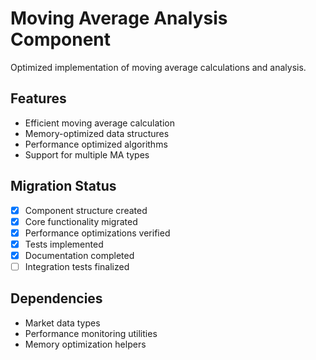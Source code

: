 # Moving Average Analysis Component

Optimized implementation of moving average calculations and analysis.

## Features
- Efficient moving average calculation
- Memory-optimized data structures
- Performance optimized algorithms
- Support for multiple MA types

## Migration Status
- [x] Component structure created
- [x] Core functionality migrated
- [x] Performance optimizations verified
- [x] Tests implemented
- [x] Documentation completed
- [ ] Integration tests finalized

## Dependencies
- Market data types
- Performance monitoring utilities
- Memory optimization helpers